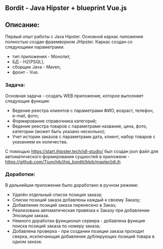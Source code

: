 ## Bordit - Java Hipster + blueprint Vue.js

## Описание:

Первый опыт работы с Java Hipster. Основной каркас пиложения полностью создан фраемворком JHipster. Каркас создан со следующими параметрами: 
* тип приложения - Монолит,
* БД - H2(PSQL), 
* сборщик Java - Maven,
* фронт - Vue.

### Задача:

Основная задача - создать WEB приложение, которое выполняет следующие функции:
- Ведение реестра клиентов с параметрами ФИО, возраст, телефон, e-mail, фото;
- Формирование справочника категорий;
- Ведение реестра товаров с параметрами название, цена, фото, категории (может быть указано несколько);
- Учет истории заказов с параметрами дата, клиент, набор товаров с указанием их количества.

С помощью https://start.jhipster.tech/jdl-studio/ был создан json файл для автоматического формирования сущностей в приложени - https://github.com/Tiunchik/jhip_bordit/blob/master/jdl.jh

### Доработки:

В дальнейшм приложение было доработано в ручном режиме:
* Удалён отдельный список позиция заказа;
* Списки позиций заказа добавлены каждый к своему Заказу; 
* Добавление позиций заказа перенесено в Заказ; 
* Реализована автоматическая привязка к Заказу при добавлении Эпозиции заказа. 
* Немного доработан функционал сервера - добавлена функция поиска позиций заказа по номеру заказа; 
* Добавлена проверка - при создании позиции заказа проходит сверка, исключающая добавление дублирующих позиций товара в одном заказе.

